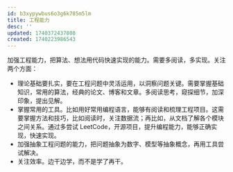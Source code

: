 ```yaml
---
id: b3xypywbus6o3g6k785m5lm
title: 工程能力
desc: ''
updated: 1740372437808
created: 1740223986543
---
```


加强工程能力，把算法、想法用代码快速实现的能力。需要多阅读，多实现。关注两个方面：
- 理论基础要扎实，要在工程问题中灵活运用，以洞察问题关键。需要掌握基础知识，常用的算法，经典的论文、博客和文章。多阅读思考，窥探细节，加深印象，提出见解。
- 掌握常用的工具。比如用好常用编程语言，能够有阅读和梳理工程项目。这需要掌握方法和技巧，比如阅读时，关注数据流；再比如，从文档了解各个模块之间关系。通过多尝试 LeetCode，开源项目，提升编程能力，能够正确实现，快速实现。
- 加强抽象工程问题的能力，把问题抽象为数字、模型等抽象概念，再用工具尝试解决。
- 关注效率。边干边学，而不是学了再干。